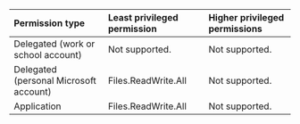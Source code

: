 |Permission type|Least privileged permission|Higher privileged permissions|
|:---|:---|:---|
|Delegated (work or school account)|Not supported.|Not supported.|
|Delegated (personal Microsoft account)|Files.ReadWrite.All|Not supported.|
|Application|Files.ReadWrite.All|Not supported.|

